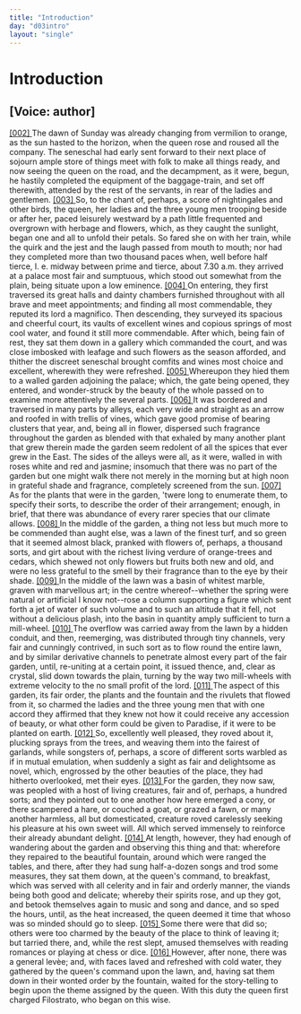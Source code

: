 ```yaml
---
title: "Introduction"
day: "d03intro"
layout: "single"
---
```

<div id="d03intro" type="introduction" who="author">
 <h1>
  Introduction
 </h1>
 <p>
  <h2>
   [Voice: author]
  </h2>
 </p>
 <p>
  <a href="{{ site.baseurl }}itDecameron/d03intro#p03980002" id="p03980002">
   [002]
  </a>
  The
  dawn of Sunday was already changing from vermilion to
 orange, as the sun hasted to the horizon, when the queen rose and
 roused all the company. The seneschal had early sent forward to
 their next place of sojourn ample store of things meet with folk to
 make all things ready, and now seeing the queen on the road, and
 the decampment, as it were, begun, he hastily completed the equipment
 of the baggage-train, and set off therewith, attended by the
      rest of the servants, in rear of the ladies and gentlemen.
  <a href="{{ site.baseurl }}itDecameron/d03intro#p03980003" id="p03980003">
   [003]
  </a>
  So, to the
 chant of, perhaps, a score of nightingales and other birds, the queen,
 her ladies and the three young men trooping beside or after her,
 paced leisurely westward by a path little frequented and overgrown
 with herbage and flowers, which, as they caught the sunlight, began
 one and all to unfold their petals. So fared she on with her train,
 while the quirk and the jest and the laugh passed from mouth to
 mouth; nor had they completed more than two thousand paces
 when, well before half tierce,
  <note>
   I. e.
   midway between prime and
 tierce, about 7.30 a.m.
  </note>
  they arrived at a palace most fair
 and sumptuous, which stood out somewhat from the plain, being
 situate upon a low eminence.
  <a href="{{ site.baseurl }}itDecameron/d03intro#p03980004" id="p03980004">
   [004]
  </a>
  On entering, they first traversed its
 great halls and dainty chambers furnished throughout with all brave
 and meet appointments; and finding all most commendable, they
 reputed its lord a magnifico. Then descending, they surveyed its
 spacious and cheerful court, its vaults of excellent wines and copious
 springs of most cool water, and found it still more commendable.
 After which, being fain of rest, they sat them down in a gallery
  which commanded the court, and was close imbosked with leafage
 and such flowers as the season afforded, and thither the discreet
 seneschal brought comfits and wines most choice and excellent,
 wherewith they were refreshed.
  <a href="{{ site.baseurl }}itDecameron/d03intro#p03980005" id="p03980005">
   [005]
  </a>
  Whereupon they hied them to a
 walled garden adjoining the palace; which, the gate being opened,
 they entered, and wonder-struck by the beauty of the whole passed
 on to examine more attentively the several parts.
  <a href="{{ site.baseurl }}itDecameron/d03intro#p03980006" id="p03980006">
   [006]
  </a>
  It was bordered
 and traversed in many parts by alleys, each very wide and straight as
 an arrow and roofed in with trellis of vines, which gave good promise
 of bearing clusters that year, and, being all in flower, dispersed such
 fragrance throughout the garden as blended with that exhaled by
 many another plant that grew therein made the garden seem
 redolent of all the spices that ever grew in the East. The sides of
 the alleys were all, as it were, walled in with roses white and red
 and jasmine; insomuch that there was no part of the garden but one
 might walk there not merely in the morning but at high noon in
 grateful shade and fragrance, completely screened from the sun.
  <a href="{{ site.baseurl }}itDecameron/d03intro#p03980007" id="p03980007">
   [007]
  </a>
  As
 for the plants that were in the garden, 'twere long to enumerate
 them, to specify their sorts, to describe the order of their arrangement;
 enough, in brief, that there was abundance of every rarer species that
 our climate allows.
  <a href="{{ site.baseurl }}itDecameron/d03intro#p03980008" id="p03980008">
   [008]
  </a>
  In the middle of the garden, a thing not less
 but much more to be commended than aught else, was a lawn of
 the finest turf, and so green that it seemed almost black, pranked with
 flowers of, perhaps, a thousand sorts, and girt about with the richest
 living verdure of orange-trees and cedars, which shewed not only
 flowers but fruits both new and old, and were no less grateful to the
 smell by their fragrance than to the eye by their shade.
  <a href="{{ site.baseurl }}itDecameron/d03intro#p03980009" id="p03980009">
   [009]
  </a>
  In the
 middle of the lawn was a basin of whitest marble, graven with
 marvellous art; in the centre whereof--whether the spring were
 natural or artificial I know not--rose a column supporting a figure
 which sent forth a jet of water of such volume and to such an
 altitude that it fell, not without a delicious plash, into the basin in
 quantity amply sufficient to turn a mill-wheel.
  <a href="{{ site.baseurl }}itDecameron/d03intro#p03980010" id="p03980010">
   [010]
  </a>
  The overflow was
 carried away from the lawn by a hidden conduit, and then, reemerging,
 was distributed through tiny channels, very fair and
 cunningly contrived, in such sort as to flow round the entire lawn,
 and by similar derivative channels to penetrate almost every part of
 the fair garden, until, re-uniting at a certain point, it issued thence,
  and, clear as crystal, slid down towards the plain, turning by the way
 two mill-wheels with extreme velocity to the no small profit of the
 lord.
  <a href="{{ site.baseurl }}itDecameron/d03intro#p03980011" id="p03980011">
   [011]
  </a>
  The aspect of this garden, its fair order, the plants and the
 fountain and the rivulets that flowed from it, so charmed the ladies
 and the three young men that with one accord they affirmed that
 they knew not how it could receive any accession of beauty, or what
 other form could be given to Paradise, if it were to be planted on
 earth.
  <a href="{{ site.baseurl }}itDecameron/d03intro#p03980012" id="p03980012">
   [012]
  </a>
  So, excellently well pleased, they roved about it, plucking
 sprays from the trees, and weaving them into the fairest of garlands,
 while songsters of, perhaps, a score of different sorts warbled as if in
 mutual emulation, when suddenly a sight as fair and delightsome as
 novel, which, engrossed by the other beauties of the place, they had
 hitherto overlooked, met their eyes.
  <a href="{{ site.baseurl }}itDecameron/d03intro#p03980013" id="p03980013">
   [013]
  </a>
  For the garden, they now saw,
 was peopled with a host of living creatures, fair and of, perhaps, a
 hundred sorts; and they pointed out to one another how here
 emerged a cony, or there scampered a hare, or couched a goat, or
 grazed a fawn, or many another harmless, all but domesticated,
 creature roved carelessly seeking his pleasure at his own sweet will.
 All which served immensely to reinforce their already abundant
 delight.
  <a href="{{ site.baseurl }}itDecameron/d03intro#p03980014" id="p03980014">
   [014]
  </a>
  At length, however, they had enough of wandering about
 the garden and observing this thing and that: wherefore they
 repaired to the beautiful fountain, around which were ranged the
 tables, and there, after they had sung half-a-dozen songs and trod
 some measures, they sat them down, at the queen's command, to
 breakfast, which was served with all celerity and in fair and orderly
 manner, the viands being both good and delicate; whereby their
 spirits rose, and up they got, and betook themselves again to music
 and song and dance, and so sped the hours, until, as the heat increased,
 the queen deemed it time that whoso was so minded should go to
 sleep.
  <a href="{{ site.baseurl }}itDecameron/d03intro#p03980015" id="p03980015">
   [015]
  </a>
  Some there were that did so; others were too charmed by
 the beauty of the place to think of leaving it; but tarried there, and,
 while the rest slept, amused themselves with reading romances or
 playing at chess or dice.
  <a href="{{ site.baseurl }}itDecameron/d03intro#p03980016" id="p03980016">
   [016]
  </a>
  However, after none, there was a general
  lev&egrave;e;
  and, with faces laved and refreshed with cold water,
 they
 gathered by the queen's command upon the lawn, and, having sat
 them down in their wonted order by the fountain, waited for the
 story-telling to begin upon the theme assigned by the queen. With
 this duty the queen first charged Filostrato, who began on this wise.
 </p>
</div>
